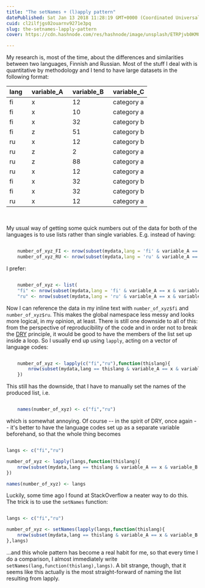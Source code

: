 ```yaml
---
title: "The setNames + (l)apply pattern"
datePublished: Sat Jan 13 2018 11:28:19 GMT+0000 (Coordinated Universal Time)
cuid: cl2ilfjgs02ouarnv9271e3pq
slug: the-setnames-lapply-pattern
cover: https://cdn.hashnode.com/res/hashnode/image/unsplash/ETRPjvb0KM0/upload/v1651235277280/xZrFl-_Ua.jpeg

---
```



My research is, most of the time, about the differences and similarities
between two languages, Finnish and Russian. Most of the stuff I deal with
is quantitative by methodology and I tend to have large datasets in
the following format:

| lang&nbsp;&nbsp; | variable_A&nbsp;&nbsp; | variable_B&nbsp;&nbsp; | variable_C |
| ---------------- | ---------------------- | ---------------------- | ---------- |
| fi               | x                      | 12                     | category a |
| fi               | x                      | 10                     | category a |
| fi               | x                      | 32                     | category b |
| fi               | z                      | 51                     | category b |
| ru               | x                      | 12                     | category b |
| ru               | z                      | 2                      | category a |
| ru               | z                      | 88                     | category a |
| ru               | x                      | 12                     | category a |
| fi               | x                      | 32                     | category b |
| fi               | x                      | 32                     | category b |
| ru               | x                      | 12                     | category a |

&nbsp;

My usual way of getting some quick numbers out of the data for both of the
languages is to use lists rather than single variables. E.g.
instead of having:

```r

    number_of_xyz_FI <- nrow(subset(mydata,lang = 'fi' & variable_A == x & variable_B > 10))
    number_of_xyz_RU <- nrow(subset(mydata,lang = 'ru' & variable_A == x & variable_B > 10))

```

I prefer:

```r

    number_of_xyz <- list(
    "fi" <- nrow(subset(mydata,lang = 'fi' & variable_A == x & variable_B > 10))
    "ru" <- nrow(subset(mydata,lang = 'ru' & variable_A == x & variable_B > 10)))

```

Now I can reference the data in my inline text with `number_of_xyz$fi` and `number_of_xyz$ru`.
This makes the global namespace less messy and looks more logical, in my opinion, at least.
There is still one downside to all of this: from the perspective of reproducibility
of the code and in order not to break the [DRY](https://en.wikipedia.org/wiki/Don%27t_repeat_yourself)
principle, it would be good to have the members of the list set up inside a loop.
So I usually end up using `lapply`, acting on a vector of language codes:

```r

    number_of_xyz <- lapply(c("fi","ru"),function(thislang){
        nrow(subset(mydata,lang == thislang & variable_A == x & variable_B > 10))
    })

```

This still has the downside, that I have to manually set the names of the produced list, i.e.

```r

    names(number_of_xyz) <- c("fi","ru")

```

which is somewhat annoying. Of course -- in the spirit of DRY, once again -- it's better to have
the language codes set up as a separate variable beforehand, so that the whole thing becomes

```r

langs <- c("fi","ru")

number_of_xyz <- lapply(langs,function(thislang){
    nrow(subset(mydata,lang == thislang & variable_A == x & variable_B > 10))
})

names(number_of_xyz) <- langs

```

Luckily, some time ago I found at StackOverflow a neater way to do this. The trick is
to use the `setNames` function:

```r

langs <- c("fi","ru")

number_of_xyz <- setNames(lapply(langs,function(thislang){
    nrow(subset(mydata,lang == thislang & variable_A == x & variable_B > 10))
},langs)

```

...and this whole pattern has become a real habit for me, so that every time I do a comparison,
I almost immediately write `setNames(lang,function(thislang),langs)`. A bit strange, though, that
it seems like this actually is the most straight-forward of naming the list resulting from
lapply.
